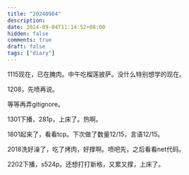 ```yaml
---
title: "20240904"
description: 
date: 2024-09-04T11:14:52+08:00
hidden: false
comments: true
draft: false
tags: ["diary"]
---
```

1115现在，已在腌肉。中午吃榴莲披萨。没什么特别想学的现在。

1208，先喷再说。

等等再弄gitignore。

1301下播，281p，上床了。热啊。

1801起来了，看看tcp。下次做了数量12/15，言语12/15。

2018洗好澡了，吃了烤肉，好撑啊。喷吧先，之后看看net代码。

2202下播，s524p。还想打打新格，又累又撑，上床了。
